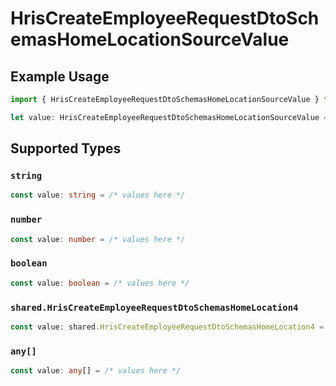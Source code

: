 # HrisCreateEmployeeRequestDtoSchemasHomeLocationSourceValue

## Example Usage

```typescript
import { HrisCreateEmployeeRequestDtoSchemasHomeLocationSourceValue } from "@stackone/stackone-client-ts/sdk/models/shared";

let value: HrisCreateEmployeeRequestDtoSchemasHomeLocationSourceValue = false;
```

## Supported Types

### `string`

```typescript
const value: string = /* values here */
```

### `number`

```typescript
const value: number = /* values here */
```

### `boolean`

```typescript
const value: boolean = /* values here */
```

### `shared.HrisCreateEmployeeRequestDtoSchemasHomeLocation4`

```typescript
const value: shared.HrisCreateEmployeeRequestDtoSchemasHomeLocation4 = /* values here */
```

### `any[]`

```typescript
const value: any[] = /* values here */
```

